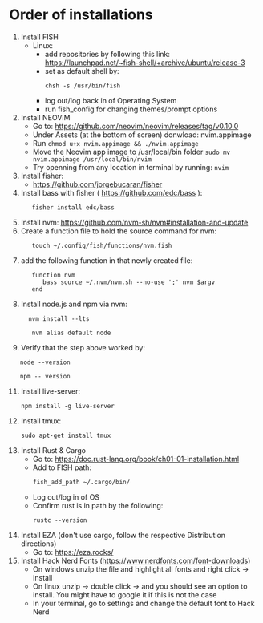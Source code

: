 # Order of installations

1. Install FISH
   - Linux:
      - add repositories by following this link: https://launchpad.net/~fish-shell/+archive/ubuntu/release-3
      - set as default shell by:
        ```
        chsh -s /usr/bin/fish
      - log out/log back in of Operating System
      - run fish_config for changing themes/prompt options
3. Install NEOVIM
   - Go to: https://github.com/neovim/neovim/releases/tag/v0.10.0
   - Under Assets (at the bottom of screen) donwload: nvim.appimage
   - Run ```chmod u+x nvim.appimage && ./nvim.appimage```
   - Move the Neovim app image to /usr/local/bin folder ```sudo mv nvim.appimage /usr/local/bin/nvim```
   - Try openning from any location in terminal by running: ```nvim```
4. Install fisher:
    - https://github.com/jorgebucaran/fisher
5. Install bass with fisher ( https://github.com/edc/bass ):
   ```
      fisher install edc/bass
   ```
6. Install nvm: https://github.com/nvm-sh/nvm#installation-and-update
7. Create a function file to hold the source command for nvm:
   ```
      touch ~/.config/fish/functions/nvm.fish
   ```
8. add the following function in that newly created file:
     ```
        function nvm
           bass source ~/.nvm/nvm.sh --no-use ';' nvm $argv
        end
     ```
9. Install node.js and npm via nvm:
    ```
      nvm install --lts
    ```
   ```
      nvm alias default node
10. Verify that the step above worked by:
   ```
      node --version
   ```
   ```
      npm -- version
   ```
11. Install live-server:
    ```
    npm install -g live-server
    ```
12. Install tmux:
    ```
    sudo apt-get install tmux
    ```
13. Install Rust & Cargo
    - Go to: https://doc.rust-lang.org/book/ch01-01-installation.html
    - Add to FISH path:
      ```
      fish_add_path ~/.cargo/bin/
      ```
    - Log out/log in of OS
    - Confirm rust is in path by the following:
      ```
      rustc --version
      ```
14. Install EZA (don't use cargo, follow the respective Distribution directions)
    - Go to: https://eza.rocks/
15. Install Hack Nerd Fonts (https://www.nerdfonts.com/font-downloads)
    - On windows unzip the file and highlight all fonts and right click -> install
    - On linux unzip -> double click -> and you should see an option to install. You might have to google it if this is not the case
    - In your terminal, go to settings and change the default font to Hack Nerd
